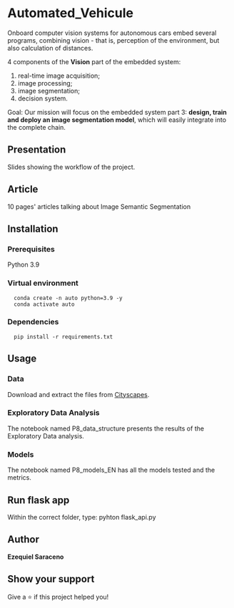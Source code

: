 # Automated_Vehicule

Onboard computer vision systems for autonomous cars embed several programs, combining vision - that is, perception of the environment, but also calculation of distances.

4 components of the **Vision** part of the embedded system:
1. real-time image acquisition;
2. image processing;
3. image segmentation; 
4. decision system.

Goal: Our mission will focus on the embedded system part 3: **design, train and deploy an image segmentation model**, which will easily integrate into the complete chain.

## Presentation
Slides showing the workflow of the project.

## Article
10 pages' articles talking about Image Semantic Segmentation

## Installation
  ### Prerequisites
  Python 3.9
    
  ### Virtual environment
      
      conda create -n auto python=3.9 -y
      conda activate auto
      
  ### Dependencies    
      pip install -r requirements.txt
 
 ## Usage
  ### Data
  Download and extract the files from [Cityscapes](https://www.cityscapes-dataset.com/dataset-overview/).

  ### Exploratory Data Analysis
  The notebook named P8_data_structure presents the results of the Exploratory Data analysis.
  
  ### Models
  The notebook named P8_models_EN has all the models tested and the metrics. 
  
## Run flask app  
  Within the correct folder, type: 
  pyhton flask_api.py
  
  ## Author
 
 **Ezequiel Saraceno**
 
 ## Show your support

Give a ⭐️ if this project helped you!
